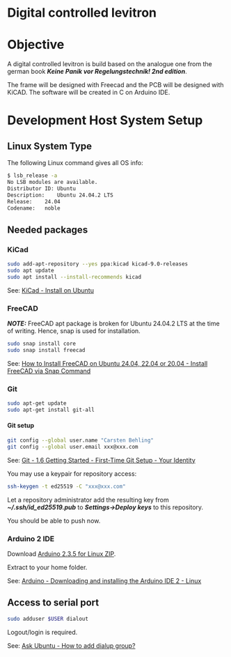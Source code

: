 Digital controlled levitron
=============================================================

# Objective

A digital controlled levitron is build based on the analogue one from the german book ***Keine Panik vor Regelungstechnik! 2nd edition***.

The frame will be designed with Freecad and the PCB will be designed with KiCAD. The software will be
created in C on Arduino IDE.

# Development Host System Setup

## Linux System Type

The following Linux command gives all OS info:

```bash
$ lsb_release -a
No LSB modules are available.
Distributor ID:	Ubuntu
Description:	Ubuntu 24.04.2 LTS
Release:	24.04
Codename:	noble
```

## Needed packages

### KiCad

```bash
sudo add-apt-repository --yes ppa:kicad kicad-9.0-releases
sudo apt update
sudo apt install --install-recommends kicad
```
See: [KiCad - Install on Ubuntu](https://www.kicad.org/download/details/ubuntu/)

### FreeCAD

***NOTE:*** FreeCAD apt package is broken for Ubuntu 24.04.2 LTS at the time of writing. Hence, snap is used for installation.

```bash
sudo snap install core
sudo snap install freecad
```
See: [How to Install FreeCAD on Ubuntu 24.04, 22.04 or 20.04 - Install FreeCAD via Snap Command](https://linuxcapable.com/how-to-install-freecad-on-ubuntu-linux/#Method_2_Install_FreeCAD_via_Snap)

### Git

```bash
sudo apt-get update
sudo apt-get install git-all
```

#### Git setup


```bash
git config --global user.name "Carsten Behling"
git config --global user.email xxx@xxx.com
```

See: [Git - 1.6 Getting Started - First-Time Git Setup - Your Identity](https://git-scm.com/book/ms/v2/Getting-Started-First-Time-Git-Setup)

You may use a keypair for repository access:

```bash
ssh-keygen -t ed25519 -C "xxx@xxx.com"
```

Let a repository administrator add the resulting key from ***~/.ssh/id_ed25519.pub*** to ***Settings->Deploy keys***
to this repository.

You should be able to push now.


### Arduino 2 IDE

Download [Arduino 2.3.5 for Linux ZIP](https://downloads.arduino.cc/arduino-ide/arduino-ide_2.3.5_Linux_64bit.zip?_gl=1*fafsil*_up*MQ..*_ga*NDY3OTIwNzQwLjE3NDM5NTEwNDQ.*_ga_NEXN8H46L5*MTc0Mzk1MTA0My4xLjAuMTc0Mzk1MTA0My4wLjAuMjg4MDAxMjA1).

Extract to your home folder.

See: [Arduino - Downloading and installing the Arduino IDE 2 - Linux](https://docs.arduino.cc/software/ide-v2/tutorials/getting-started/ide-v2-downloading-and-installing/#linux)

## Access to serial port

```sh
sudo adduser $USER dialout
```

Logout/login is required.

See: [Ask Ubuntu - How to add dialup group?](https://askubuntu.com/questions/207999/how-to-add-dialup-group)

